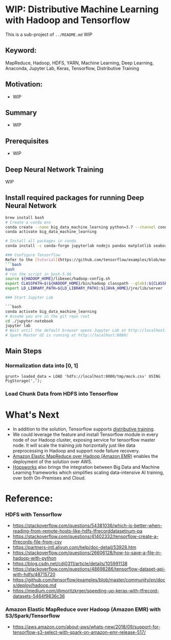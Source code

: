 
# WIP: Distributive Machine Learning with Hadoop and Tensorflow
This is a sub-project of `../README.md`
WIP

## Keyword:
MapReduce, Hadoop, HDFS, YARN, Machine Learning, Deep Learning, Anaconda, Jupyter Lab, Keras, Tensorflow, Distributive Training
<!-- Apache Spark -->

## Motivation:
- WIP 

## Summary
- WIP

## Prerequisites
- WIP

## Deep Neural Network Training

WIP

## Install required packages for running Deep Neural Network
```bash
brew install bash
# Create a conda env
conda create --name big_data_machine_learning python=3.7 --channel conda-forge
conda activate big_data_machine_learning

# Install all packages in conda
conda install -c conda-forge jupyterlab nodejs pandas matplotlib seaborn numpy scipy scikit-learn tensorflow

### Configure Tensorflow
Refer to the [tutorial](https://github.com/tensorflow/examples/blob/master/community/en/docs/deploy/hadoop.md)
```bash
bash
# run the script in bash-5.0$ 
source ${HADOOP_HOME}/libexec/hadoop-config.sh
export CLASSPATH=$(${HADOOP_HOME}/bin/hadoop classpath --glob):${CLASSPATH}
export LD_LIBRARY_PATH=${LD_LIBRARY_PATH}:${JAVA_HOME}/jre/lib/server

### Start Jupyter Lab

```bash
conda activate big_data_machine_learning
# Assume you are in the git repo root
cd ./jupyter-notebook
jupyter lab
# Wait until the default browser opens Jupyter Lab at http://localhost:8888/lab or http://localhost:8889/lab
# Spark Master UI is running at http://localhost:8080/
```


## Main Steps

### Normalization data into [0, 1]
```pig
grunt> loaded_data = LOAD 'hdfs://localhost:9000/tmp/mock.csv' USING PigStorage(',');
```

### Load Chunk Data from HDFS into Tensorflow


# What's Next
* In addition to the solution, Tensorflow supports [distributive training](https://www.tensorflow.org/guide/distributed_training).
* We could leverage the feature and install Tensorflow module in every node of our Hadoop cluster, exposing service for tensorflow master node. It will scale the training job horizontally just like data preprocessing in Hadoop and support node failure recovery.
* [Amazon Elastic MapReduce over Hadoop (Amazon EMR)](https://aws.amazon.com/about-aws/whats-new/2018/09/support-for-tensorflow-s3-select-with-spark-on-amazon-emr-release-517/) enables the deployment of the solution over AWS.
* [Hopsworks](https://github.com/logicalclocks/hopsworks) also brings the integration between Big Data and Machine Learning frameworks which simplifies scaling data-intensive AI training, over both On-Premises and Cloud.

# Reference:


### HDFS with Tensorflow
- https://stackoverflow.com/questions/54381036/which-is-better-when-reading-from-remote-hosts-like-hdfs-tfrecorddatasetnum-pa
- https://stackoverflow.com/questions/41402332/tensorflow-create-a-tfrecords-file-from-csv
- https://partners-intl.aliyun.com/help/doc-detail/53928.htm
- https://stackoverflow.com/questions/26606128/how-to-save-a-file-in-hadoop-with-python
- https://blog.csdn.net/cdj0311/article/details/105991138
- https://stackoverflow.com/questions/48698286/tensorflow-dataset-api-with-hdfs/48715720
- https://github.com/tensorflow/examples/blob/master/community/en/docs/deploy/hadoop.md
- https://medium.com/@moritzkrger/speeding-up-keras-with-tfrecord-datasets-5464f9836c36

### Amazon Elastic MapReduce over Hadoop (Amazon EMR) with S3/Spark/Tensorflow
- https://aws.amazon.com/about-aws/whats-new/2018/09/support-for-tensorflow-s3-select-with-spark-on-amazon-emr-release-517/




